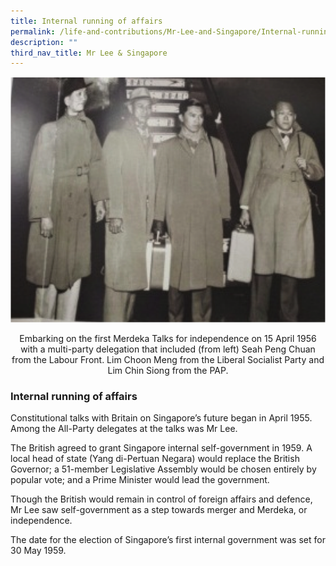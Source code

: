```yaml
---
title: Internal running of affairs
permalink: /life-and-contributions/Mr-Lee-and-Singapore/Internal-running-of-affairs
description: ""
third_nav_title: Mr Lee & Singapore
---
```

![Alt text for image on Isomer site](/images/mr-lee-and-singapore/Internal%20running%20of%20affairs.jpg)
<center>Embarking on the first Merdeka Talks for independence on 15 April 1956 with a multi-party delegation that included (from left) Seah Peng Chuan from the Labour Front. Lim Choon Meng from the Liberal Socialist Party and Lim Chin Siong from the PAP.</center>

### Internal running of affairs ###

Constitutional talks with Britain on Singapore’s future began in April 1955. Among the All-Party delegates at the talks was Mr Lee.


The British agreed to grant Singapore internal self-government in 1959. A local head of state (Yang di-Pertuan Negara) would replace the British Governor; a 51-member Legislative Assembly would be chosen entirely by popular vote; and a Prime Minister would lead the government.


Though the British would remain in control of foreign affairs and defence, Mr Lee saw self-government as a step towards merger and Merdeka, or independence.


The date for the election of Singapore’s first internal government was set for 30 May 1959.